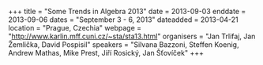 +++
title = "Some Trends in Algebra 2013"
date = 2013-09-03
enddate = 2013-09-06
dates = "September 3 - 6, 2013"
dateadded = 2013-04-21
location = "Prague, Czechia"
webpage = "http://www.karlin.mff.cuni.cz/~sta/sta13.html"
organisers = "Jan Trlifaj, Jan Žemlička, David Pospisil"
speakers = "Silvana Bazzoni, Steffen Koenig, Andrew Mathas, Mike Prest, Jiří Rosický, Jan Šťovíček"
+++
